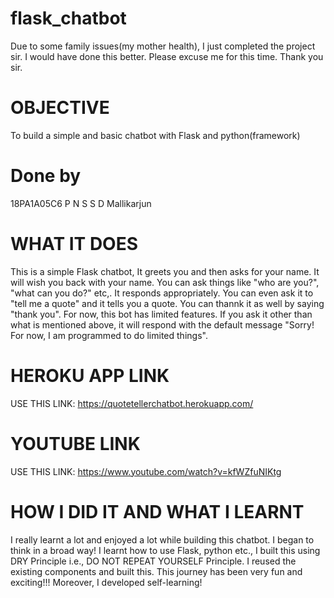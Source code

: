 # flask_chatbot
Due to some family issues(my mother health), I just completed the project sir. I would have done this better. Please excuse me for this time. Thank you sir.

# OBJECTIVE
To build a simple and basic chatbot with Flask and python(framework)
# Done by
18PA1A05C6 P N S S D Mallikarjun

# WHAT IT DOES

This is a simple Flask chatbot, It greets you and then asks for your name. It will wish you back with your name. You can ask things like "who are you?", "what can you do?" etc,. It responds appropriately. You can even ask it to "tell me a quote" and it tells you a quote. You can thannk it as well by saying "thank you". For now, this bot has limited features. If you ask it other than what is mentioned above, it will respond with the default message "Sorry! For now, I am programmed to do limited things". 


# HEROKU APP LINK
USE THIS LINK: https://quotetellerchatbot.herokuapp.com/


# YOUTUBE LINK
USE THIS LINK: https://www.youtube.com/watch?v=kfWZfuNIKtg

# HOW I DID IT AND WHAT I LEARNT
I really learnt a lot and enjoyed a lot while building this chatbot. I began to think in a broad way! I learnt how  to use Flask, python etc., I built this using DRY Principle i.e., DO NOT REPEAT YOURSELF Principle. I reused the existing components and built this. This journey has been very fun and exciting!!! Moreover, I developed self-learning!
